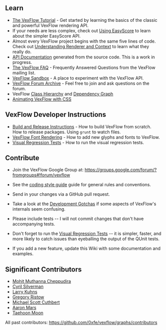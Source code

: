 ## Learn

* [The VexFlow Tutorial](http://www.vexflow.com/docs/tutorial.html) - Get started by learning the basics of the classic and powerful VexFlow rendering API.
* If your needs are less complex, check out [Using EasyScore](https://github.com/0xfe/vexflow/wiki/Using-EasyScore) to learn about the simpler EasyScore API.
* Almost every VexFlow project begins with the same five lines of code. Check out [Understanding Renderer and Context](https://github.com/0xfe/vexflow/wiki/Understanding-Renderer-&-Context) to learn what they really do.
* [API Documentation](http://public.vexflow.com/build/docs/) generated from the source code. This is a work in progress.
* [The VexFlow FAQ](The-VexFlow-FAQ) - Frequently Answered Questions from the VexFlow mailing list. 
* [VexFlow Sandbox](http://www.vexflow.com/docs/sandbox.html) - A place to experiment with the VexFlow API.
* [VexFlow Forum Archive](https://groups.google.com/forum/?fromgroups#!forum/vexflow) - Feel free to join and ask questions on the forum.
* VexFlow [Class Hierarchy](https://github.com/0xfe/vexflow/wiki/VexFlow-Class-Hierarchy) and [Dependency Graph](https://github.com/0xfe/vexflow/wiki/VexFlow-Dependency-Graph)
* [Animating VexFlow with CSS](Animation-with-VexFlow-&-CSS)

## VexFlow Developer Instructions

* [Build and Release Instructions](Build-And-Release-Instructions) - How to build VexFlow from scratch. How to release packages. Using `grunt` to watch files.
* [VexFlow Font Rendering](https://github.com/0xfe/vexflow/wiki/VexFlow-Font-Rendering) - How to add new glyphs and fonts to VexFlow.
* [Visual Regression Tests](https://github.com/0xfe/vexflow/wiki/Visual-Regression-Tests) - How to run the visual regression tests.

## Contribute

* Join the VexFlow Google Group at: https://groups.google.com/forum/?fromgroups#!forum/vexflow
* See the [coding style guide](VexFlow-Coding-Style) guide for general rules and conventions.
* Send in your changes via a GitHub pull request.
* Take a look at the [Development Gotchas](https://github.com/0xfe/vexflow/wiki/Development-Gotchas) if some aspects of VexFlow's internals seem confusing.
* Please include tests -- I will not commit changes that don't have accompanying tests.
* Don't forget to run the [Visual Regression Tests](https://github.com/0xfe/vexflow/wiki/Visual-Regression-Tests) -- it is simpler, faster, and more likely to catch issues than eyeballing the output of the QUnit tests.

* If you add a new feature, update this Wiki with some documentation and examples.

## Significant Contributors

* [Mohit Muthanna Cheppudira](http://github.com/0xfe)
* [Cyril Silverman](http://github.com/Silverwolf90)
* [Larry Kuhns](http://github.com/LarryKu)
* [Gregory Ristow](http://github.com/gristow)
* [Michael Scott Cuthbert](http://github.com/mscuthbert)
* [Aaron Mars](http://github.com/aaronmars)
* [Taehoon Moon](http://github.com/panarch)

All past contributors: https://github.com/0xfe/vexflow/graphs/contributors
